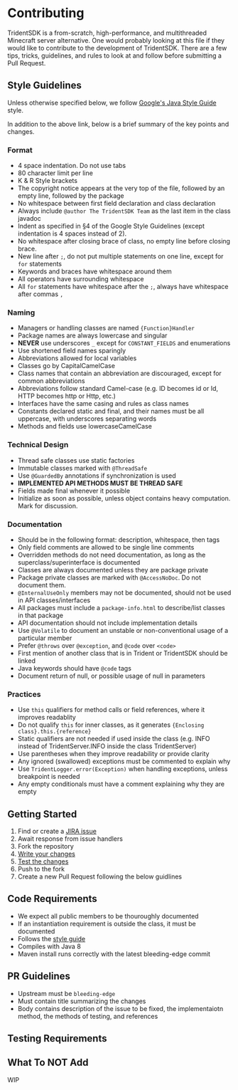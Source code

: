 Contributing
============

TridentSDK is a from-scratch, high-performance, and multithreaded Minecraft server alternative. One would probably looking at this file if they would like to contribute to the development of TridentSDK. There are a few tips, tricks, guidelines, and rules to look at and follow before submitting a Pull Request.

## Style Guidelines ##

Unless otherwise specified below, we follow [Google's Java Style Guide](http://google-styleguide.googlecode.com/svn/trunk/javaguide.html) style.

In addition to the above link, below is a brief summary of the key points and changes.

### Format

- 4 space indentation. Do not use tabs
- 80 character limit per line
- K & R Style brackets
- The copyright notice appears at the very top of the file, followed by an empty line, followed by the package
- No whitespace between first field declaration and class declaration
- Always include ```@author The TridentSDK Team``` as the last item in the class javadoc
- Indent as specified in §4 of the Google Style Guidelines (except indentation is 4 spaces instead of 2).
- No whitespace after closing brace of class, no empty line before closing brace.
- New line after ```;```, do not put multiple statements on one line, except for ```for``` statements
- Keywords and braces have whitespace around them
- All operators have surrounding whitespace
- All ```for``` statements have whitespace after the ```;```, always have whitespace after commas ```,```

### Naming

- Managers or handling classes are named ```{Function}Handler```
- Package names are always lowercase and singular
- **NEVER** use underscores ```_``` except for ```CONSTANT_FIELDS``` and enumerations
- Use shortened field names sparingly
- Abbreviations allowed for local variables
- Classes go by CapitalCamelCase
- Class names that contain an abbreviation are discouraged, except for common abbreviations
- Abbreviations follow standard Camel-case (e.g. ID becomes id or Id, HTTP becomes http or Http, etc.)
- Interfaces have the same casing and rules as class names
- Constants declared static and final, and their names must be all uppercase, with underscores separating words
- Methods and fields use lowercaseCamelCase

### Technical Design

- Thread safe classes use static factories
- Immutable classes marked with ```@ThreadSafe```
- Use ```@GuardedBy``` annotations if synchronization is used
- **IMPLEMENTED API METHODS MUST BE THREAD SAFE**
- Fields made final whenever it possible
- Initialize as soon as possible, unless object contains heavy computation. Mark for discussion.

### Documentation

- Should be in the following format: description, whitespace, then tags
- Only field comments are allowed to be single line comments
- Overridden methods do not need documentation, as long as the superclass/superinterface is documented
- Classes are always documented unless they are package private
- Package private classes are marked with ```@AccessNoDoc```. Do not document them.
- ```@InternalUseOnly``` members may not be documented, should not be used in API classes/interfaces
- All packages must include a ```package-info.html``` to describe/list classes in that package
- API documentation should not include implementation details
- Use ```@Volatile``` to document an unstable or non-conventional usage of a particular member
- Prefer ```@throws``` over ```@exception```, and ```@code``` over ```<code>```
- First mention of another class that is in Trident or TridentSDK should be linked
- Java keywords should have ```@code``` tags
- Document return of null, or possible usage of null in parameters

### Practices
- Use ```this``` qualifiers for method calls or field references, where it improves readablity
- Do not qualify ```this``` for inner classes, as it generates ```{Enclosing class}.this.{reference}```
- Static qualifiers are not needed if used inside the class (e.g. INFO instead of TridentServer.INFO inside the class TridentServer)
- Use parentheses when they improve readability or provide clarity
- Any ignored (swallowed) exceptions must be commented to explain why
- Use ```TridentLogger.error(Exception)``` when handling exceptions, unless breakpoint is needed
- Any empty conditionals must have a comment explaining why they are empty

## Getting Started ##

1. Find or create a [JIRA issue](https://tridentsdk.atlassian.net/issues/?jql=project%20in%20(TRD%2C%20SDK)%20AND%20resolution%20%3D%20Unresolved%20ORDER%20BY%20priority%20DESC%2C%20updated%20DESC)
2. Await response from issue handlers
3. Fork the repository
4. [Write your changes](#code-requirements)
5. [Test the changes](#testing-requirements)
6. Push to the fork
7. Create a new Pull Request following the below guidlines

## Code Requirements ##

- We expect all public members to be thouroughly documented
- If an instantiation requirement is outside the class, it must be documented
- Follows the [style guide](#style-guidelines)
- Compiles with Java 8
- Maven install runs correctly with the latest bleeding-edge commit

## PR Guidelines ##

- Upstream must be `bleeding-edge`
- Must contain title summarizing the changes
- Body contains description of the issue to be fixed, the implementaiotn method, the methods of testing, and references

## Testing Requirements ##

## What To **NOT** Add ##

WIP
